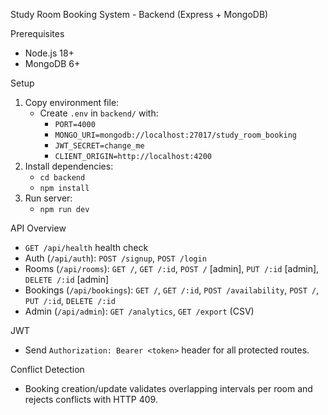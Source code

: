Study Room Booking System - Backend (Express + MongoDB)

Prerequisites
- Node.js 18+
- MongoDB 6+

Setup
1. Copy environment file:
   - Create `.env` in `backend/` with:
     - `PORT=4000`
     - `MONGO_URI=mongodb://localhost:27017/study_room_booking`
     - `JWT_SECRET=change_me`
     - `CLIENT_ORIGIN=http://localhost:4200`
2. Install dependencies:
   - `cd backend`
   - `npm install`
3. Run server:
   - `npm run dev`

API Overview
- `GET /api/health` health check
- Auth (`/api/auth`): `POST /signup`, `POST /login`
- Rooms (`/api/rooms`): `GET /`, `GET /:id`, `POST /` [admin], `PUT /:id` [admin], `DELETE /:id` [admin]
- Bookings (`/api/bookings`): `GET /`, `GET /:id`, `POST /availability`, `POST /`, `PUT /:id`, `DELETE /:id`
- Admin (`/api/admin`): `GET /analytics`, `GET /export` (CSV)

JWT
- Send `Authorization: Bearer <token>` header for all protected routes.

Conflict Detection
- Booking creation/update validates overlapping intervals per room and rejects conflicts with HTTP 409.


